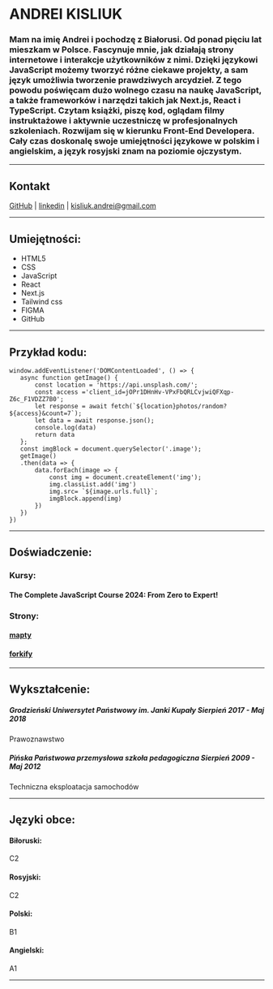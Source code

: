 # ANDREI KISLIUK


### Mam na imię Andrei i pochodzę z Białorusi. Od ponad pięciu lat mieszkam w Polsce. Fascynuje mnie, jak działają strony internetowe i interakcje użytkowników z nimi. Dzięki językowi JavaScript możemy tworzyć różne ciekawe projekty, a sam język umożliwia tworzenie prawdziwych arcydzieł. Z tego powodu poświęcam dużo wolnego czasu na naukę JavaScript, a także frameworków i narzędzi takich jak Next.js, React i TypeScript. Czytam książki, piszę kod, oglądam filmy instruktażowe i aktywnie uczestniczę w profesjonalnych szkoleniach. Rozwijam się w kierunku Front-End Developera. Cały czas doskonalę swoje umiejętności językowe w polskim i angielskim, a język rosyjski znam na poziomie ojczystym.
___


## Kontakt
[GitHub](https://github.com/sinZiF) | [linkedin](https://www.linkedin.com/in/andrei-kisliuk-bb2357193/) | <kisliuk.andrei@gmail.com>

___

## Umiejętności:
 * HTML5
 * CSS
 * JavaScript
 * React
 * Next.js
 * Tailwind css
 * FIGMA
 * GitHub
___


## Przykład kodu:
 ```
window.addEventListener('DOMContentLoaded', () => {
    async function getImage() {
        const location = 'https://api.unsplash.com/';
        const access ='client_id=jOPr1DHnHv-VPxFbQRLCvjwiQFXqp-Z6c_F1VDZZ7B0';
        let response = await fetch(`${location}photos/random?${access}&count=7`);
        let data = await response.json();
        console.log(data)
        return data
    };
    const imgBlock = document.querySelector('.image');
    getImage()
    .then(data => {
        data.forEach(image => {
            const img = document.createElement('img');
            img.classList.add('img')
            img.src= `${image.urls.full}`;
            imgBlock.append(img)
        })
    })
})
 ```

___

## Doświadczenie:

### Kursy:

#### The Complete JavaScript Course 2024: From Zero to Expert!

### Strony:

#### [mapty](kisliuk.andrei@gmail.com)

#### [forkify](https://pageforkify.netlify.app/)

___

## Wykształcenie:

##### Grodzieński Uniwersytet Państwowy im. Janki Kupały Sierpień 2017 - Maj 2018
Prawoznawstwo

##### Pińska Państwowa przemysłowa szkoła pedagogiczna Sierpień 2009 - Maj 2012
Techniczna eksploatacja samochodów

___


## Języki obce:

#### Biłoruski:
C2
#### Rosyjski:
C2
#### Polski:
B1
#### Angielski:
A1
___